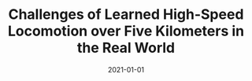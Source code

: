 ---
title: "Challenges of Learned High-Speed Locomotion over Five Kilometers in the Real World"
collection: publications
permalink: /publication/2021-01-01-Challenges-of-Learned-High-Speed-Locomotion-over-Five-Kilometers-in-the-Real-World
date: 2021-01-01
venue: 'ICRA 2021: 5th Workshop on Legged Robots: Towards Real-World Deployment of Legged Robots, Winner Best Extended Abstract'
paperurl: 'https://drive.google.com/file/d/1zOS-7Og81mWiXLqMs6el0_Vp8lyWwG0q/view'
citation: ' Jeremy Dao,  <b>Kevin Green</b>,  Helei Duan,  Jonah Siekmann,  Yesh Godse,  Alan Fern,  Jonathan Hurst, &quot;Challenges of Learned High-Speed Locomotion over Five Kilometers in the Real World.&quot; ICRA 2021: 5th Workshop on Legged Robots: Towards Real-World Deployment of Legged Robots, Winner Best Extended Abstract, 2021.'
publication_type: 'misc'
presentation_video_url: 'https://www.youtube.com/watch?v=10XAYb0JH9E'
booktitle: 'ICRA 2021: 5th Workshop on Legged Robots: Towards Real-World Deployment of Legged Robots, Winner Best Extended Abstract'
bib_file_name: '2021-01-01-Challenges-of-Learned-High-Speed-Locomotion-over-Five-Kilometers-in-the-Real-World.bib'
---